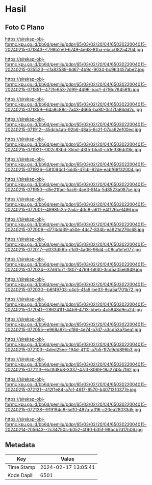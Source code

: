# Hasil

## Foto C Plano

https://sirekap-obj-formc.kpu.go.id/bb6d/pemilu/pdpr/65/03/02/20/04/6503022004015-20240215-071843--f799b2e0-6749-4e68-81ba-ebcc08254204.jpg

https://sirekap-obj-formc.kpu.go.id/bb6d/pemilu/pdpr/65/03/02/20/04/6503022004015-20240215-035523--cfa83589-6d67-4b9c-9034-bc963457abe2.jpg

https://sirekap-obj-formc.kpu.go.id/bb6d/pemilu/pdpr/65/03/02/20/04/6503022004015-20240215-071851--472fe653-7d99-4496-bac1-d7f6c784581b.jpg

https://sirekap-obj-formc.kpu.go.id/bb6d/pemilu/pdpr/65/03/02/20/04/6503022004015-20240215-071859--64a8c88c-7a43-4665-ba80-0c17fa86dd2c.jpg

https://sirekap-obj-formc.kpu.go.id/bb6d/pemilu/pdpr/65/03/02/20/04/6503022004015-20240215-071912--45dcb4ab-92b6-48a5-8c2f-07ca62ef00ed.jpg

https://sirekap-obj-formc.kpu.go.id/bb6d/pemilu/pdpr/65/03/02/20/04/6503022004015-20240215-071921--002c83bd-35bd-43f5-b5a0-c51e336dd18c.jpg

https://sirekap-obj-formc.kpu.go.id/bb6d/pemilu/pdpr/65/03/02/20/04/6503022004015-20240215-071926--581094c1-5dd5-47cb-92de-eabf69f32004.jpg

https://sirekap-obj-formc.kpu.go.id/bb6d/pemilu/pdpr/65/03/02/20/04/6503022004015-20240215-071950--d5e21fad-5ac6-4ae3-8f4a-5d8523a087ce.jpg

https://sirekap-obj-formc.kpu.go.id/bb6d/pemilu/pdpr/65/03/02/20/04/6503022004015-20240215-072001--4998fc2a-2ada-40c8-a611-e4f126cef496.jpg

https://sirekap-obj-formc.kpu.go.id/bb6d/pemilu/pdpr/65/03/02/20/04/6503022004015-20240215-072009--d774dd39-a50e-4dc7-834b-ea921d276c68.jpg

https://sirekap-obj-formc.kpu.go.id/bb6d/pemilu/pdpr/65/03/02/20/04/6503022004015-20240215-072017--d033d56b-c1d3-4a06-96d4-c08ca1efe077.jpg

https://sirekap-obj-formc.kpu.go.id/bb6d/pemilu/pdpr/65/03/02/20/04/6503022004015-20240215-072024--37d61c71-f807-4769-b930-3cd5a05e6949.jpg

https://sirekap-obj-formc.kpu.go.id/bb6d/pemilu/pdpr/65/03/02/20/04/6503022004015-20240215-072030--b6f49703-c4c5-41a9-be33-9ca5af701b72.jpg

https://sirekap-obj-formc.kpu.go.id/bb6d/pemilu/pdpr/65/03/02/20/04/6503022004015-20240215-072041--286241f1-44b6-4713-bbeb-4c5848d9ea2d.jpg

https://sirekap-obj-formc.kpu.go.id/bb6d/pemilu/pdpr/65/03/02/20/04/6503022004015-20240215-072055--e968a97c-cf86-4e74-b7d7-a3cd53a7bea1.jpg

https://sirekap-obj-formc.kpu.go.id/bb6d/pemilu/pdpr/65/03/02/20/04/6503022004015-20240215-072103--4ded25ee-194d-4110-a7b5-1f7c9dd896b3.jpg

https://sirekap-obj-formc.kpu.go.id/bb6d/pemilu/pdpr/65/03/02/20/04/6503022004015-20240215-072113--6c0fd8b8-3337-47a1-8069-18a2743c7f62.jpg

https://sirekap-obj-formc.kpu.go.id/bb6d/pemilu/pdpr/65/03/02/20/04/6503022004015-20240215-072121--412f1e84-a7cf-4617-8570-b4071310377e.jpg

https://sirekap-obj-formc.kpu.go.id/bb6d/pemilu/pdpr/65/03/02/20/04/6503022004015-20240215-072128--919194c8-5d10-487a-a316-c20ea28033d5.jpg

https://sirekap-obj-formc.kpu.go.id/bb6d/pemilu/pdpr/65/03/02/20/04/6503022004015-20240214-205643--2c34750c-b052-4f90-b35f-98bcb7d17b06.jpg


## Metadata

| Key        | Value               |
| ---------- | ------------------- |
| Time Stamp | 2024-02-17 13:05:41 |
| Kode Dapil | 6501                |



